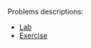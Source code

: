Problems descriptions: 
- [Lab](https://judge.softuni.org/Contests/Practice/Index/3471#0)
- [Exercise](https://judge.softuni.org/Contests/Practice/Index/3473#0)
